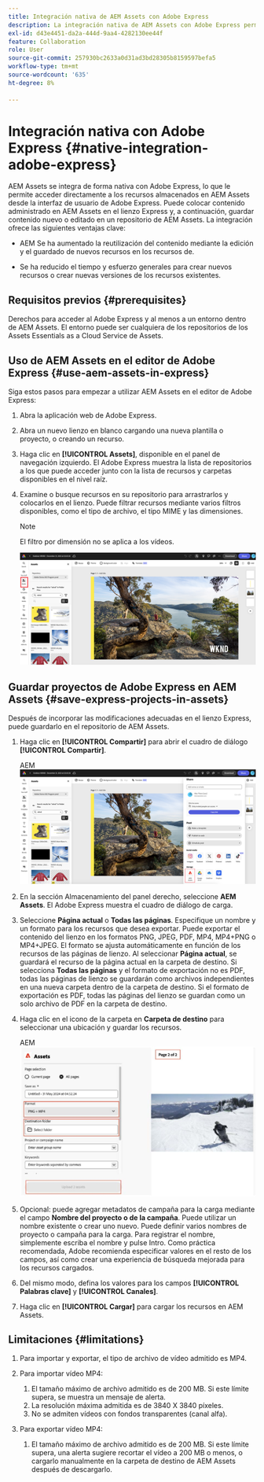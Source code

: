 ```yaml
---
title: Integración nativa de AEM Assets con Adobe Express
description: La integración nativa de AEM Assets con Adobe Express permite acceder directamente a los recursos almacenados en AEM Assets desde la interfaz de usuario de Adobe Express.
exl-id: d43e4451-da2a-444d-9aa4-4282130ee44f
feature: Collaboration
role: User
source-git-commit: 257930bc2633a0d31ad3bd28305b8159597befa5
workflow-type: tm+mt
source-wordcount: '635'
ht-degree: 8%

---
```


# Integración nativa con Adobe Express {#native-integration-adobe-express}

AEM Assets se integra de forma nativa con Adobe Express, lo que le permite acceder directamente a los recursos almacenados en AEM Assets desde la interfaz de usuario de Adobe Express. Puede colocar contenido administrado en AEM Assets en el lienzo Express y, a continuación, guardar contenido nuevo o editado en un repositorio de AEM Assets. La integración ofrece las siguientes ventajas clave:

* AEM Se ha aumentado la reutilización del contenido mediante la edición y el guardado de nuevos recursos en los recursos de.

* Se ha reducido el tiempo y esfuerzo generales para crear nuevos recursos o crear nuevas versiones de los recursos existentes.

## Requisitos previos {#prerequisites}

Derechos para acceder al Adobe Express y al menos a un entorno dentro de AEM Assets. El entorno puede ser cualquiera de los repositorios de los Assets Essentials as a Cloud Service de Assets.


## Uso de AEM Assets en el editor de Adobe Express {#use-aem-assets-in-express}

Siga estos pasos para empezar a utilizar AEM Assets en el editor de Adobe Express:

1. Abra la aplicación web de Adobe Express.

2. Abra un nuevo lienzo en blanco cargando una nueva plantilla o proyecto, o creando un recurso.

3. Haga clic en **[!UICONTROL Assets]**, disponible en el panel de navegación izquierdo. El Adobe Express muestra la lista de repositorios a los que puede acceder junto con la lista de recursos y carpetas disponibles en el nivel raíz.

4. Examine o busque recursos en su repositorio para arrastrarlos y colocarlos en el lienzo. Puede filtrar recursos mediante varios filtros disponibles, como el tipo de archivo, el tipo MIME y las dimensiones.

   >[!NOTE]
   >
   >El filtro por dimensión no se aplica a los vídeos.

   ![Incluir recursos del complemento Recursos](assets/adobe-express-native-integration.png)


## Guardar proyectos de Adobe Express en AEM Assets {#save-express-projects-in-assets}

Después de incorporar las modificaciones adecuadas en el lienzo Express, puede guardarlo en el repositorio de AEM Assets.

1. Haga clic en **[!UICONTROL Compartir]** para abrir el cuadro de diálogo **[!UICONTROL Compartir]**.

   AEM ![Guardar recursos en el archivo de recursos](assets/adobe-express-share.png)

2. En la sección Almacenamiento del panel derecho, seleccione **AEM Assets**. El Adobe Express muestra el cuadro de diálogo de carga.
3. Seleccione **Página actual** o **Todas las páginas**. Especifique un nombre y un formato para los recursos que desea exportar. Puede exportar el contenido del lienzo en los formatos PNG, JPEG, PDF, MP4, MP4+PNG o MP4+JPEG. El formato se ajusta automáticamente en función de los recursos de las páginas de lienzo.
Al seleccionar **Página actual**, se guardará el recurso de la página actual en la carpeta de destino. Si selecciona **Todas las páginas** y el formato de exportación no es PDF, todas las páginas de lienzo se guardarán como archivos independientes en una nueva carpeta dentro de la carpeta de destino. Si el formato de exportación es PDF, todas las páginas del lienzo se guardan como un solo archivo de PDF en la carpeta de destino.

4. Haga clic en el icono de la carpeta en **Carpeta de destino** para seleccionar una ubicación y guardar los recursos.

   AEM ![Guardar recursos en el archivo de recursos](/help/assets/assets/page-selection-and-destination-folder.svg)

5. Opcional: puede agregar metadatos de campaña para la carga mediante el campo **Nombre del proyecto o de la campaña**. Puede utilizar un nombre existente o crear uno nuevo. Puede definir varios nombres de proyecto o campaña para la carga. Para registrar el nombre, simplemente escriba el nombre y pulse Intro.
Como práctica recomendada, Adobe recomienda especificar valores en el resto de los campos, así como crear una experiencia de búsqueda mejorada para los recursos cargados.

6. Del mismo modo, defina los valores para los campos **[!UICONTROL Palabras clave]** y **[!UICONTROL Canales]**.

7. Haga clic en **[!UICONTROL Cargar]** para cargar los recursos en AEM Assets.

## Limitaciones {#limitations}

1. Para importar y exportar, el tipo de archivo de vídeo admitido es MP4.

2. Para importar vídeo MP4:

   1. El tamaño máximo de archivo admitido es de 200 MB. Si este límite supera, se muestra un mensaje de alerta.
   2. La resolución máxima admitida es de 3840 X 3840 píxeles.
   3. No se admiten vídeos con fondos transparentes (canal alfa).

3. Para exportar vídeo MP4:

   1. El tamaño máximo de archivo admitido es de 200 MB. Si este límite supera, una alerta sugiere recortar el vídeo a 200 MB o menos, o cargarlo manualmente en la carpeta de destino de AEM Assets después de descargarlo.



